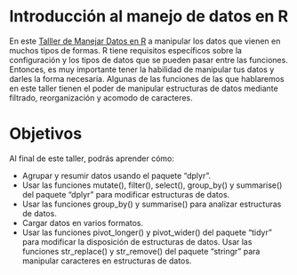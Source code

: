 # Introducción al manejo de datos en R

En este [Talller de Manejar Datos en R](https://juanzuloaga.github.io/IntroR_ManejarDatos/IntroR_ManejarDatos.html) a manipular los datos que vienen en muchos tipos de formas. R tiene requisitos específicos sobre la configuración y los tipos de datos que se pueden pasar entre las funciones. Entonces, es muy importante tener la habilidad de manipular tus datos y darles la forma necesaria. Algunas de las funciones de las que hablaremos en este taller tienen el poder de manipular estructuras de datos mediante filtrado, reorganización y acomodo de caracteres.

# Objetivos
Al final de este taller, podrás aprender cómo:

- Agrupar y resumir datos usando el paquete “dplyr”.
- Usar las funciones mutate(), filter(), select(), group_by() y summarise() del paquete “dplyr” para modificar estructuras de datos.
- Usar las funciones group_by() y summarise() para analizar estructuras de datos.
- Cargar datos en varios formatos.
- Usar las funciones pivot_longer() y pivot_wider() del paquete “tidyr” para modificar la disposición de estructuras de datos. Usar las funciones str_replace() y str_remove() del paquete “stringr” para manipular caracteres en estructuras de datos.
